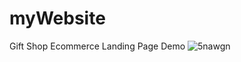 # myWebsite
Gift Shop Ecommerce Landing Page Demo
![5nawgn](https://user-images.githubusercontent.com/22682797/133790183-a466ab71-d8f3-48ff-955d-ca018310da06.gif)

